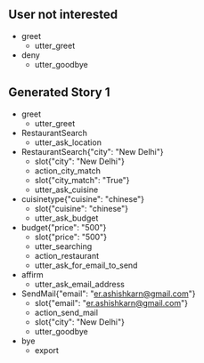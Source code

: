 ## User not interested
* greet
    - utter_greet
* deny
    - utter_goodbye

## Generated Story 1
* greet
    - utter_greet
* RestaurantSearch
    - utter_ask_location
* RestaurantSearch{"city": "New Delhi"}
    - slot{"city": "New Delhi"}
    - action_city_match
    - slot{"city_match": "True"}
    - utter_ask_cuisine
* cuisinetype{"cuisine": "chinese"}
    - slot{"cuisine": "chinese"}
    - utter_ask_budget
* budget{"price": "500"}
    - slot{"price": "500"}
    - utter_searching
    - action_restaurant
    - utter_ask_for_email_to_send
* affirm
    - utter_ask_email_address
* SendMail{"email": "er.ashishkarn@gmail.com"}
    - slot{"email": "er.ashishkarn@gmail.com"}
    - action_send_mail
    - slot{"city": "New Delhi"}
    - utter_goodbye
* bye
    - export


